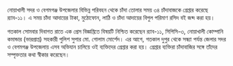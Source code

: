 নোয়াখালী সদর ও বেগমগঞ্জ উপজেলার বিভিন্ন পরিবহন থেকে চাঁদা তোলার সময় ৩৪ চাঁদাবাজকে গ্রেপ্তার করেছে র‍্যাব-১১। এ সময় চাঁদা আদায়ের টাকা, মুঠোফোন, লাঠি ও চাঁদা আদায়ের বিপুল পরিমাণ রসিদ বই জব্দ করা হয়।

গতকাল সোমবার দিবাগত রাতে এক প্রেস বিজ্ঞপ্তিতে বিষয়টি নিশ্চিত করেছেন র‍্যাব-১১, সিপিসি-৩, নোয়াখালী কোম্পানি কমান্ডার (ভারপ্রাপ্ত) সহকারী পুলিশ সুপার মো. গোলাম মোর্শেদ। এর আগে, গতকাল দুপুর থেকে সন্ধ্যা পর্যন্ত জেলার সদর ও বেগমগঞ্জ উপজেলায় এসব অভিযান চালিয়ে ওই ব্যক্তিদের গ্রেপ্তার করা হয়। গ্রেপ্তার ব্যক্তিরা চাঁদাবাজির সঙ্গে তাঁদের সম্পৃক্ততার কথা স্বীকার করেছেন।
